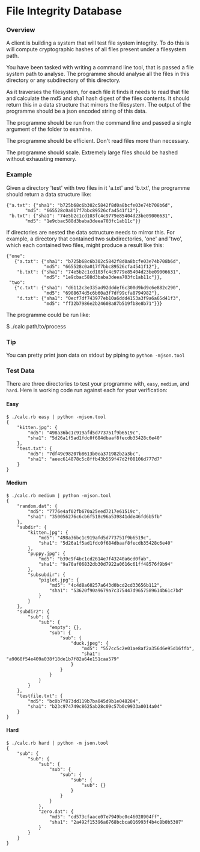 # File Integrity Database #

### Overview

A client is building a system that will test file system integrity. To
do this is will compute cryptographic hashes of all files present
under a filesystem path.

You have been tasked with writing a command line tool, that is passed
a file system path to analyse. The programme should analyse all the
files in this directory or any subdirectory of this directory.

As it traverses the filesystem, for each file it finds it needs to
read that file and calculate the md5 and sha1 hash digest of the files
contents. It should return this in a data structure that mirrors the
filesystem. The output of the programme should be a json encoded
string of this data.

The programme should be run from the command line and passed a single
argument of the folder to examine.

The programme should be efficient. Don't read files more than
necessary.

The programme should scale. Extremely large files should be hashed
without exhausting memory.

### Example

Given a directory 'test' with two files in it 'a.txt' and 'b.txt', the
programme should return a data structure like:

```
{"a.txt": {"sha1": "b725b68c6b302c5842f8d0a8bcfe03e74b708b6d",
	   "md5": "665528c0a017f7bbc89526cfa4541f12"},
 "b.txt": {"sha1": "74e5b2c1cd103fc4c9779e85404d23be09006631",
 	   "md5": "1e9cbac588d3baba3deea703fc1ab11c"}}
```

If directories are nested the data sctructure needs to mirror
this. For example, a directory that contained two subdirectories,
'one' and 'two', which each contained two files, might produce a
result like this:

```
{"one":
   {"a.txt": {"sha1": "b725b68c6b302c5842f8d0a8bcfe03e74b708b6d",
              "md5": "665528c0a017f7bbc89526cfa4541f12"},
    "b.txt": {"sha1": "74e5b2c1cd103fc4c9779e85404d23be09006631",
              "md5": "1e9cbac588d3baba3deea703fc1ab11c"}},
 "two":
   {"c.txt": {"sha1": "d6112c3e335ad92dddef6c300d9bd9c6e882c290",
              "md5": "6908674d5c6b60a3f7df99cfa8794982"},
    "d.txt": {"sha1": "0ecf7df743977eb10a6ddd4153a3f9a6a65d41f3",
              "md5": "ff32b7986e2b24608a87b519fb8e8b71"}}}
```

The programme could be run like:

$ ./calc path/to/process

### Tip

You can pretty print json data on stdout by piping to `python -mjson.tool`

### Test Data

There are three directories to test your programme with, `easy`,
`medium`, and `hard`. Here is working code run against each for your
verification:

#### Easy

```
$ ./calc.rb easy | python -mjson.tool
{
    "kitten.jpg": {
        "md5": "498a36bc1c919afd5d773751f9b6519c",
        "sha1": "5d26a1f5ad1fdc0f684dbaaf8fecdb35428c6e40"
    },
    "test.txt": {
        "md5": "7df49c98207b8613b0ea371982b2a3bc",
        "sha1": "aeec614878c5c8ffb43b559f47d2f08106d777d7"
    }
}
```

#### Medium

```
$ ./calc.rb medium | python -mjson.tool
{
    "random.dat": {
        "md5": "7776e4af02fb670a25eed7217e61519c",
        "sha1": "350056276c6cb6f518c96a539841dde46fd6b5fb"
    },
    "subdir": {
        "kitten.jpg": {
            "md5": "498a36bc1c919afd5d773751f9b6519c",
            "sha1": "5d26a1f5ad1fdc0f684dbaaf8fecdb35428c6e40"
        },
        "puppy.jpg": {
            "md5": "b39c9f4bc1cd2614e7f43240a6cd0fab",
            "sha1": "9a70af06832db30d7922a0616c61ff48576f9b94"
        },
        "subsubdir": {
            "piglet.jpg": {
                "md5": "4c4d8a60257a643d0bcd2cd33656b112",
                "sha1": "53620f90a9679a7c375447d9657589614b61c7bd"
            }
        }
    },
    "subdir2": {
        "sub": {
            "sub": {
                "empty": {},
                "sub": {
                    "sub": {
                        "duck.jpeg": {
                            "md5": "557cc5c2e01ae8af2a356d6e95d16ffb",
                            "sha1": "a9060f54e409a038f18de1b7f82a64e151caa579"
                        }
                    }
                }
            }
        }
    },
    "testfile.txt": {
        "md5": "bc0b7f873dd119b7ba045d9b1e048284",
        "sha1": "b23c974749c8625ab28c09c57b0c9933a0014a04"
    }
}
```

#### Hard

```
$ ./calc.rb hard | python -m json.tool
{
    "sub": {
        "sub": {
            "sub": {
                "sub": {
                    "sub": {
                        "sub": {
                            "sub": {}
                        }
                    }
                }
            },
            "zero.dat": {
                "md5": "cd573cfaace07e7949bc0c46028904ff",
                "sha1": "2a492f15396a6768bcbca016993f4b4c8b0b5307"
            }
        }
    }
}
```

